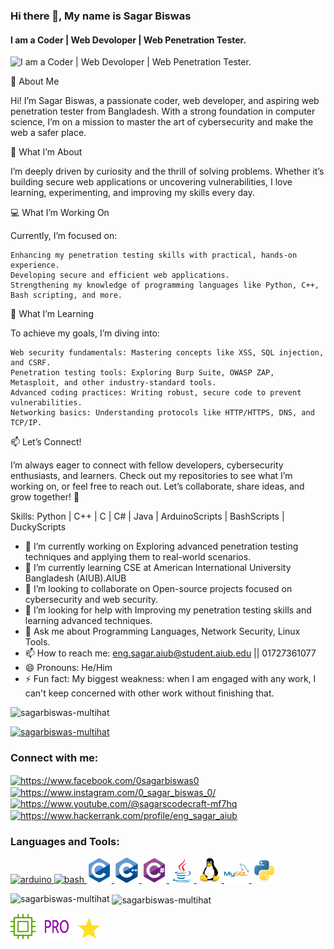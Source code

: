 ### Hi there 👋, My name is Sagar Biswas
#### I am a Coder | Web Devoloper | Web Penetration Tester. 
![I am a Coder | Web Devoloper | Web Penetration Tester. ]([https://drive.google.com/file/d/1v3zZWaPRDpTF3IyXJX9g5Rt00teG1y9u/view](https://scontent.fdac178-1.fna.fbcdn.net/v/t39.30808-6/480641984_632956136007137_4599299249941807349_n.jpg?_nc_cat=108&ccb=1-7&_nc_sid=86c6b0&_nc_eui2=AeEkQC4mh15oLkUgERj_HxEq2yufuo6iD2LbK5-6jqIPYmOLkRP-A5r4mm3yF4HHBUcGb4rsvogHw2mGgYe1Wl6u&_nc_ohc=Hwca1A5qzpcQ7kNvgHiIJo1&_nc_oc=AdgS6Es8GAH3u-WMy1MaKiZq8OP_IPVd0x1zPoUmiLuoocgDUR63-yoxxU8o_omKCQg&_nc_zt=23&_nc_ht=scontent.fdac178-1.fna&_nc_gid=AUrHXguz9zU6SYufs_0JTw9&oh=00_AYDf2FCWQ8fmaTpYoYCxf3Da94tTeYu5LQaM30A6E2mkqw&oe=67BFF4CF))

👋 About Me

Hi! I’m Sagar Biswas, a passionate coder, web developer, and aspiring web penetration tester from Bangladesh. With a strong foundation in computer science, I’m on a mission to master the art of cybersecurity and make the web a safer place.

🌟 What I’m About

I’m deeply driven by curiosity and the thrill of solving problems. Whether it’s building secure web applications or uncovering vulnerabilities, I love learning, experimenting, and improving my skills every day.

💻 What I’m Working On

Currently, I’m focused on:

    Enhancing my penetration testing skills with practical, hands-on experience.
    Developing secure and efficient web applications.
    Strengthening my knowledge of programming languages like Python, C++, Bash scripting, and more.

🌱 What I’m Learning

To achieve my goals, I’m diving into:

    Web security fundamentals: Mastering concepts like XSS, SQL injection, and CSRF.
    Penetration testing tools: Exploring Burp Suite, OWASP ZAP, Metasploit, and other industry-standard tools.
    Advanced coding practices: Writing robust, secure code to prevent vulnerabilities.
    Networking basics: Understanding protocols like HTTP/HTTPS, DNS, and TCP/IP.

📫 Let’s Connect!

I’m always eager to connect with fellow developers, cybersecurity enthusiasts, and learners. Check out my repositories to see what I’m working on, or feel free to reach out. Let’s collaborate, share ideas, and grow together! 🚀

Skills: Python | C++ | C | C# | Java | ArduinoScripts | BashScripts | DuckyScripts

- 🔭 I’m currently working on Exploring advanced penetration testing techniques and applying them to real-world scenarios. 
- 🌱 I’m currently learning CSE at American International University Bangladesh (AIUB).AIUB  
- 👯 I’m looking to collaborate on Open-source projects focused on cybersecurity and web security. 
- 🤔 I’m looking for help with Improving my penetration testing skills and learning advanced techniques. 
- 💬 Ask me about Programming Languages, Network Security, Linux Tools. 
- 📫 How to reach me: eng.sagar.aiub@student.aiub.edu || 01727361077 
- 😄 Pronouns: He/Him 
- ⚡ Fun fact: My biggest weakness: when I am engaged with any work, I can't keep concerned with other work without finishing that. 


<p align="left"> <img src="https://komarev.com/ghpvc/?username=sagarbiswas-multihat&label=Profile%20views&color=0e75b6&style=flat" alt="sagarbiswas-multihat" /> </p>

<p align="left"> <a href="https://github.com/ryo-ma/github-profile-trophy"><img src="https://github-profile-trophy.vercel.app/?username=sagarbiswas-multihat" alt="sagarbiswas-multihat" /></a> </p>

<h3 align="left">Connect with me:</h3>
<p align="left">
<!-- <a href="https://linkedin.com/in/[{(https://www.facebook.com/0sagarbiswas0)}]" target="blank"><img align="center" src="https://raw.githubusercontent.com/rahuldkjain/github-profile-readme-generator/master/src/images/icons/Social/linked-in-alt.svg" alt="[{(https://www.facebook.com/0sagarbiswas0)}]" height="30" width="40" /></a> -->
<a href="https://fb.com/https://www.facebook.com/0sagarbiswas0" target="blank"><img align="center" src="https://raw.githubusercontent.com/rahuldkjain/github-profile-readme-generator/master/src/images/icons/Social/facebook.svg" alt="https://www.facebook.com/0sagarbiswas0" height="30" width="40" /></a>
<a href="https://instagram.com/https://www.instagram.com/0_sagar_biswas_0/" target="blank"><img align="center" src="https://raw.githubusercontent.com/rahuldkjain/github-profile-readme-generator/master/src/images/icons/Social/instagram.svg" alt="https://www.instagram.com/0_sagar_biswas_0/" height="30" width="40" /></a>
<a href="https://www.youtube.com/c/https://www.youtube.com/@sagarscodecraft-mf7hq" target="blank"><img align="center" src="https://raw.githubusercontent.com/rahuldkjain/github-profile-readme-generator/master/src/images/icons/Social/youtube.svg" alt="https://www.youtube.com/@sagarscodecraft-mf7hq" height="30" width="40" /></a>
<a href="https://www.hackerrank.com/https://www.hackerrank.com/profile/eng_sagar_aiub" target="blank"><img align="center" src="https://raw.githubusercontent.com/rahuldkjain/github-profile-readme-generator/master/src/images/icons/Social/hackerrank.svg" alt="https://www.hackerrank.com/profile/eng_sagar_aiub" height="30" width="40" /></a>
<!-- <a href="https://www.hackthebox.com/[{(https://www.facebook.com/0sagarbiswas0)}]" target="blank"><img align="center" src="https://raw.githubusercontent.com/rahuldkjain/github-profile-readme-generator/master/src/images/icons/Social/hackerearth.svg" alt="[{(https://www.facebook.com/0sagarbiswas0)}]" height="30" width="40" /></a> -->
</p>

<h3 align="left">Languages and Tools:</h3>
<p align="left"> <a href="https://www.arduino.cc/" target="_blank" rel="noreferrer"> <img src="https://cdn.worldvectorlogo.com/logos/arduino-1.svg" alt="arduino" width="40" height="40"/> </a> <a href="https://www.gnu.org/software/bash/" target="_blank" rel="noreferrer"> <img src="https://www.vectorlogo.zone/logos/gnu_bash/gnu_bash-icon.svg" alt="bash" width="40" height="40"/> </a> <a href="https://www.cprogramming.com/" target="_blank" rel="noreferrer"> <img src="https://raw.githubusercontent.com/devicons/devicon/master/icons/c/c-original.svg" alt="c" width="40" height="40"/> </a> <a href="https://www.w3schools.com/cpp/" target="_blank" rel="noreferrer"> <img src="https://raw.githubusercontent.com/devicons/devicon/master/icons/cplusplus/cplusplus-original.svg" alt="cplusplus" width="40" height="40"/> </a> <a href="https://www.w3schools.com/cs/" target="_blank" rel="noreferrer"> <img src="https://raw.githubusercontent.com/devicons/devicon/master/icons/csharp/csharp-original.svg" alt="csharp" width="40" height="40"/> </a> <a href="https://www.java.com" target="_blank" rel="noreferrer"> <img src="https://raw.githubusercontent.com/devicons/devicon/master/icons/java/java-original.svg" alt="java" width="40" height="40"/> </a> <a href="https://www.linux.org/" target="_blank" rel="noreferrer"> <img src="https://raw.githubusercontent.com/devicons/devicon/master/icons/linux/linux-original.svg" alt="linux" width="40" height="40"/> </a> <a href="https://www.mysql.com/" target="_blank" rel="noreferrer"> <img src="https://raw.githubusercontent.com/devicons/devicon/master/icons/mysql/mysql-original-wordmark.svg" alt="mysql" width="40" height="40"/> </a> <a href="https://www.python.org" target="_blank" rel="noreferrer"> <img src="https://raw.githubusercontent.com/devicons/devicon/master/icons/python/python-original.svg" alt="python" width="40" height="40"/> </a> </p>

<p><img align="left" src="https://github-readme-stats.vercel.app/api/top-langs?username=sagarbiswas-multihat&show_icons=true&locale=en&layout=compact" alt="sagarbiswas-multihat" /></p>

<p>&nbsp;<img align="center" src="https://github-readme-stats.vercel.app/api?username=sagarbiswas-multihat&show_icons=true&locale=en" alt="sagarbiswas-multihat" /></p>

<a href='https://docs.github.com/en/developers'><img src='https://raw.githubusercontent.com/acervenky/animated-github-badges/master/assets/devbadge.gif' width='40' height='40'></a> <a href='https://github.com/pricing'><img src='https://raw.githubusercontent.com/acervenky/animated-github-badges/master/assets/pro.gif' width='40' height='40'></a> <a href='https://stars.github.com/'><img src='https://raw.githubusercontent.com/acervenky/animated-github-badges/master/assets/starbadge.gif' width='35' height='35'></a> 

